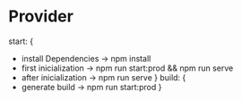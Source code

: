 # Provider
start: {
- install Dependencies -> npm install   
- first inicialization -> npm run start:prod && npm run serve
- after inicialization -> npm run serve
}
build: { 
- generate build -> npm run start:prod
}